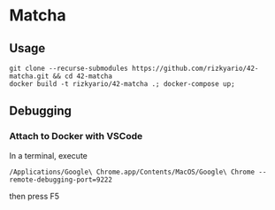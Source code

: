 # Matcha

## Usage

```
git clone --recurse-submodules https://github.com/rizkyario/42-matcha.git && cd 42-matcha
docker build -t rizkyario/42-matcha .; docker-compose up;
```

## Debugging

### Attach to Docker with VSCode

In a terminal, execute
```
/Applications/Google\ Chrome.app/Contents/MacOS/Google\ Chrome --remote-debugging-port=9222
```

then press F5